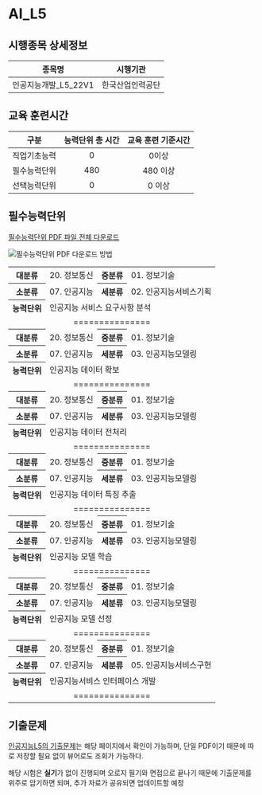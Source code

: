 # AI_L5

## 시행종목 상세정보

|        종목명         |     시행기관     |
| :-------------------: | :--------------: |
| 인공지능개발_L5_22V1 | 한국산업인력공단 |

## 교육 훈련시간

|     구분     | 능력단위 총 시간 | 교육 훈련 기준시간 |
| :----------: | :--------------: | :----------------: |
| 직업기초능력 |        0         |       0이상        |
| 필수능력단위 |       480        |      480 이상      |
| 선택능력단위 |        0         |       0 이상       |

## 필수능력단위

[필수능력단위 PDF 파일 전체 다운로드](https://github.com/kwb020312/AI_L5/blob/main/AI_L5_PDF.zip)

![필수능력단위 PDF 다운로드 방법](https://github.com/kwb020312/AI_L5/assets/46777310/96ee8d72-8455-4ce7-8c35-f2ed2ca48407)

<table>
    <tr>
        <th>대분류</th>
        <td>20. 정보통신</td>
        <th>중분류</th>
        <td>01. 정보기술</td>
    </tr>
    <tr>
        <th>소분류</th>
        <td>07. 인공지능</td>
        <th>세분류</th>
        <td>02. 인공지능서비스기획</td>
    </tr>
    <tr>
        <th>능력단위</th>
        <td colspan="3">인공지능 서비스 요구사항 분석</td>
    </tr>
    <tr>
        <td colspan="4" style="text-align: center;">===============</td>
    </tr>
    <tr>
        <th>대분류</th>
        <td>20. 정보통신</td>
        <th>중분류</th>
        <td>01. 정보기술</td>
    </tr>
    <tr>
        <th>소분류</th>
        <td>07. 인공지능</td>
        <th>세분류</th>
        <td>03. 인공지능모델링</td>
    </tr>
    <tr>
        <th>능력단위</th>
        <td colspan="3">인공지능 데이터 확보</td>
    </tr>
    <tr>
        <td colspan="4" style="text-align: center;">===============</td>
    </tr>
    <tr>
        <th>대분류</th>
        <td>20. 정보통신</td>
        <th>중분류</th>
        <td>01. 정보기술</td>
    </tr>
    <tr>
        <th>소분류</th>
        <td>07. 인공지능</td>
        <th>세분류</th>
        <td>03. 인공지능모델링</td>
    </tr>
    <tr>
        <th>능력단위</th>
        <td colspan="3">인공지능 데이터 전처리</td>
    </tr>
    <tr>
        <td colspan="4" style="text-align: center;">===============</td>
    </tr>
    <tr>
        <th>대분류</th>
        <td>20. 정보통신</td>
        <th>중분류</th>
        <td>01. 정보기술</td>
    </tr>
    <tr>
        <th>소분류</th>
        <td>07. 인공지능</td>
        <th>세분류</th>
        <td>03. 인공지능모델링</td>
    </tr>
    <tr>
        <th>능력단위</th>
        <td colspan="3">인공지능 데이터 특징 추출</td>
    </tr>
    <tr>
        <td colspan="4" style="text-align: center;">===============</td>
    </tr>
    <tr>
        <th>대분류</th>
        <td>20. 정보통신</td>
        <th>중분류</th>
        <td>01. 정보기술</td>
    </tr>
    <tr>
        <th>소분류</th>
        <td>07. 인공지능</td>
        <th>세분류</th>
        <td>03. 인공지능모델링</td>
    </tr>
    <tr>
        <th>능력단위</th>
        <td colspan="3">인공지능 모델 학습</td>
    </tr>
    <tr>
        <td colspan="4" style="text-align: center;">===============</td>
    </tr>
    <tr>
        <th>대분류</th>
        <td>20. 정보통신</td>
        <th>중분류</th>
        <td>01. 정보기술</td>
    </tr>
    <tr>
        <th>소분류</th>
        <td>07. 인공지능</td>
        <th>세분류</th>
        <td>03. 인공지능모델링</td>
    </tr>
    <tr>
        <th>능력단위</th>
        <td colspan="3">인공지능 모델 선정</td>
    </tr>
    <tr>
        <td colspan="4" style="text-align: center;">===============</td>
    </tr>
    <tr>
        <th>대분류</th>
        <td>20. 정보통신</td>
        <th>중분류</th>
        <td>01. 정보기술</td>
    </tr>
    <tr>
        <th>소분류</th>
        <td>07. 인공지능</td>
        <th>세분류</th>
        <td>05. 인공지능서비스구현</td>
    </tr>
    <tr>
        <th>능력단위</th>
        <td colspan="3">인공지능서비스 인터페이스 개발</td>
    </tr>
    <tr>
        <td colspan="4" style="text-align: center;">===============</td>
    </tr>
</table>

## 기출문제

[인공지능L5의 기출문제](https://github.com/kwb020312/AI_L5/blob/main/%5B%EA%B3%B5%EA%B0%9C%EC%9E%90%EB%A3%8C%5D%EC%9D%B8%EA%B3%B5%EC%A7%80%EB%8A%A5%EA%B0%9C%EB%B0%9C_L5_22V1.pdf)는 해당 페이지에서 확인이 가능하며, 단일 PDF이기 때문에 따로 저장할 필요 없이 뷰어로도 조회가 가능하다.

해당 시험은 **실기**가 없이 진행되며 오로지 필기와 면접으로 끝나기 때문에 기출문제를 위주로 암기하면 되며, 추가 자료가 공유되면 업데이트할 예정
